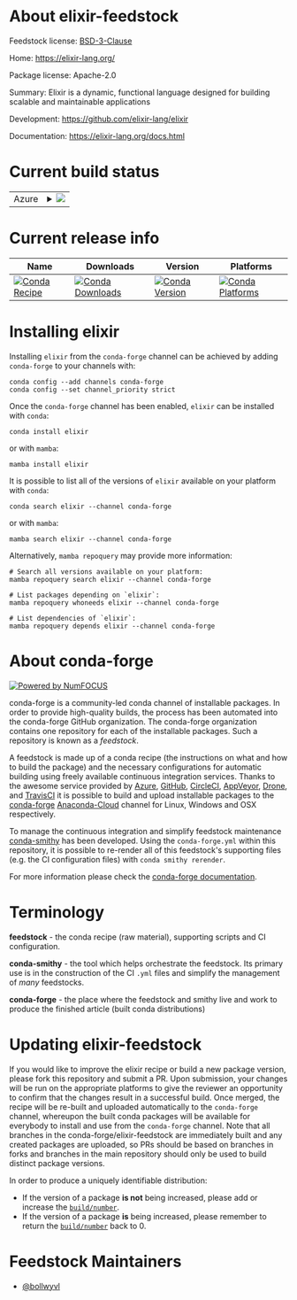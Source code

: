 About elixir-feedstock
======================

Feedstock license: [BSD-3-Clause](https://github.com/conda-forge/elixir-feedstock/blob/main/LICENSE.txt)

Home: https://elixir-lang.org/

Package license: Apache-2.0

Summary: Elixir is a dynamic, functional language designed for building scalable and maintainable applications

Development: https://github.com/elixir-lang/elixir

Documentation: https://elixir-lang.org/docs.html

Current build status
====================


<table>
    
  <tr>
    <td>Azure</td>
    <td>
      <details>
        <summary>
          <a href="https://dev.azure.com/conda-forge/feedstock-builds/_build/latest?definitionId=8931&branchName=main">
            <img src="https://dev.azure.com/conda-forge/feedstock-builds/_apis/build/status/elixir-feedstock?branchName=main">
          </a>
        </summary>
        <table>
          <thead><tr><th>Variant</th><th>Status</th></tr></thead>
          <tbody><tr>
              <td>linux_64</td>
              <td>
                <a href="https://dev.azure.com/conda-forge/feedstock-builds/_build/latest?definitionId=8931&branchName=main">
                  <img src="https://dev.azure.com/conda-forge/feedstock-builds/_apis/build/status/elixir-feedstock?branchName=main&jobName=linux&configuration=linux%20linux_64_" alt="variant">
                </a>
              </td>
            </tr><tr>
              <td>osx_64</td>
              <td>
                <a href="https://dev.azure.com/conda-forge/feedstock-builds/_build/latest?definitionId=8931&branchName=main">
                  <img src="https://dev.azure.com/conda-forge/feedstock-builds/_apis/build/status/elixir-feedstock?branchName=main&jobName=osx&configuration=osx%20osx_64_" alt="variant">
                </a>
              </td>
            </tr>
          </tbody>
        </table>
      </details>
    </td>
  </tr>
</table>

Current release info
====================

| Name | Downloads | Version | Platforms |
| --- | --- | --- | --- |
| [![Conda Recipe](https://img.shields.io/badge/recipe-elixir-green.svg)](https://anaconda.org/conda-forge/elixir) | [![Conda Downloads](https://img.shields.io/conda/dn/conda-forge/elixir.svg)](https://anaconda.org/conda-forge/elixir) | [![Conda Version](https://img.shields.io/conda/vn/conda-forge/elixir.svg)](https://anaconda.org/conda-forge/elixir) | [![Conda Platforms](https://img.shields.io/conda/pn/conda-forge/elixir.svg)](https://anaconda.org/conda-forge/elixir) |

Installing elixir
=================

Installing `elixir` from the `conda-forge` channel can be achieved by adding `conda-forge` to your channels with:

```
conda config --add channels conda-forge
conda config --set channel_priority strict
```

Once the `conda-forge` channel has been enabled, `elixir` can be installed with `conda`:

```
conda install elixir
```

or with `mamba`:

```
mamba install elixir
```

It is possible to list all of the versions of `elixir` available on your platform with `conda`:

```
conda search elixir --channel conda-forge
```

or with `mamba`:

```
mamba search elixir --channel conda-forge
```

Alternatively, `mamba repoquery` may provide more information:

```
# Search all versions available on your platform:
mamba repoquery search elixir --channel conda-forge

# List packages depending on `elixir`:
mamba repoquery whoneeds elixir --channel conda-forge

# List dependencies of `elixir`:
mamba repoquery depends elixir --channel conda-forge
```


About conda-forge
=================

[![Powered by
NumFOCUS](https://img.shields.io/badge/powered%20by-NumFOCUS-orange.svg?style=flat&colorA=E1523D&colorB=007D8A)](https://numfocus.org)

conda-forge is a community-led conda channel of installable packages.
In order to provide high-quality builds, the process has been automated into the
conda-forge GitHub organization. The conda-forge organization contains one repository
for each of the installable packages. Such a repository is known as a *feedstock*.

A feedstock is made up of a conda recipe (the instructions on what and how to build
the package) and the necessary configurations for automatic building using freely
available continuous integration services. Thanks to the awesome service provided by
[Azure](https://azure.microsoft.com/en-us/services/devops/), [GitHub](https://github.com/),
[CircleCI](https://circleci.com/), [AppVeyor](https://www.appveyor.com/),
[Drone](https://cloud.drone.io/welcome), and [TravisCI](https://travis-ci.com/)
it is possible to build and upload installable packages to the
[conda-forge](https://anaconda.org/conda-forge) [Anaconda-Cloud](https://anaconda.org/)
channel for Linux, Windows and OSX respectively.

To manage the continuous integration and simplify feedstock maintenance
[conda-smithy](https://github.com/conda-forge/conda-smithy) has been developed.
Using the ``conda-forge.yml`` within this repository, it is possible to re-render all of
this feedstock's supporting files (e.g. the CI configuration files) with ``conda smithy rerender``.

For more information please check the [conda-forge documentation](https://conda-forge.org/docs/).

Terminology
===========

**feedstock** - the conda recipe (raw material), supporting scripts and CI configuration.

**conda-smithy** - the tool which helps orchestrate the feedstock.
                   Its primary use is in the construction of the CI ``.yml`` files
                   and simplify the management of *many* feedstocks.

**conda-forge** - the place where the feedstock and smithy live and work to
                  produce the finished article (built conda distributions)


Updating elixir-feedstock
=========================

If you would like to improve the elixir recipe or build a new
package version, please fork this repository and submit a PR. Upon submission,
your changes will be run on the appropriate platforms to give the reviewer an
opportunity to confirm that the changes result in a successful build. Once
merged, the recipe will be re-built and uploaded automatically to the
`conda-forge` channel, whereupon the built conda packages will be available for
everybody to install and use from the `conda-forge` channel.
Note that all branches in the conda-forge/elixir-feedstock are
immediately built and any created packages are uploaded, so PRs should be based
on branches in forks and branches in the main repository should only be used to
build distinct package versions.

In order to produce a uniquely identifiable distribution:
 * If the version of a package **is not** being increased, please add or increase
   the [``build/number``](https://docs.conda.io/projects/conda-build/en/latest/resources/define-metadata.html#build-number-and-string).
 * If the version of a package **is** being increased, please remember to return
   the [``build/number``](https://docs.conda.io/projects/conda-build/en/latest/resources/define-metadata.html#build-number-and-string)
   back to 0.

Feedstock Maintainers
=====================

* [@bollwyvl](https://github.com/bollwyvl/)

